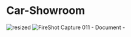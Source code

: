 # Car-Showroom
![resized](https://user-images.githubusercontent.com/96956110/164942644-29a80adf-6907-474f-9abb-fdaaa072b4f6.png)
![FireShot Capture 011 - Document - ](https://github.com/Sina-Darvish/Car-Showroom/assets/96956110/6ae964af-941b-4c56-bc12-891768a9abb3)
